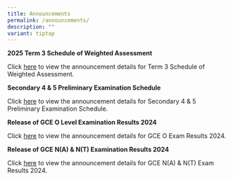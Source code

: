 ```yaml
---
title: Announcements
permalink: /announcements/
description: ""
variant: tiptap
---
```

<p><strong>2025 Term 3 Schedule of Weighted Assessment</strong>
</p>
<p>Click <a href="/information/students/assessment-matters/" rel="noopener nofollow" target="_blank">here</a> to
view the announcement details for Term 3 Schedule of Weighted Assessment.</p>
<p><strong>Secondary 4 &amp; 5 Preliminary Examination Schedule</strong>
</p>
<p>Click <a href="/information/students/assessment-matters/" rel="noopener nofollow" target="_blank">here</a> to
view the announcement details for Secondary 4 &amp; 5 Preliminary Examination
Schedule.</p>
<p><strong>Release of GCE O Level Examination Results 2024</strong>
</p>
<p>Click <a href="/information/students/release-of-o-level-results/" rel="noopener nofollow" target="_blank">here</a> to
view the announcement details for GCE O Exam Results 2024.</p>
<p><strong>Release of GCE N(A) &amp; N(T) Examination Results 2024</strong>
</p>
<p>Click <a href="/information/students/release-of-gce-nant-results-2024/" rel="noopener nofollow" target="_blank">here</a> to
view the announcement details for GCE N(A) &amp; N(T) Exam Results 2024.</p>
<p></p>
